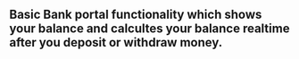 <h2> Basic Bank portal functionality which shows your balance and calcultes your balance realtime after you deposit or withdraw money.</h2>
